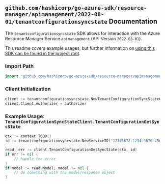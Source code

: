 
## `github.com/hashicorp/go-azure-sdk/resource-manager/apimanagement/2022-08-01/tenantconfigurationsyncstate` Documentation

The `tenantconfigurationsyncstate` SDK allows for interaction with the Azure Resource Manager Service `apimanagement` (API Version `2022-08-01`).

This readme covers example usages, but further information on [using this SDK can be found in the project root](https://github.com/hashicorp/go-azure-sdk/tree/main/docs).

### Import Path

```go
import "github.com/hashicorp/go-azure-sdk/resource-manager/apimanagement/2022-08-01/tenantconfigurationsyncstate"
```


### Client Initialization

```go
client := tenantconfigurationsyncstate.NewTenantConfigurationSyncStateClientWithBaseURI("https://management.azure.com")
client.Client.Authorizer = authorizer
```


### Example Usage: `TenantConfigurationSyncStateClient.TenantConfigurationGetSyncState`

```go
ctx := context.TODO()
id := tenantconfigurationsyncstate.NewServiceID("12345678-1234-9876-4563-123456789012", "example-resource-group", "serviceValue")

read, err := client.TenantConfigurationGetSyncState(ctx, id)
if err != nil {
	// handle the error
}
if model := read.Model; model != nil {
	// do something with the model/response object
}
```
